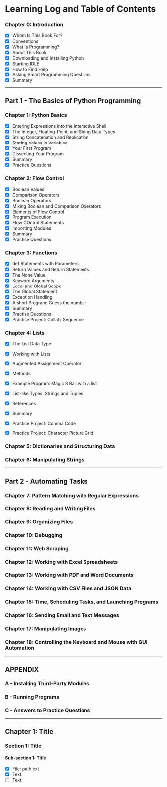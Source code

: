 # Learning Log and Table of Contents


### Chapter 0: Introduction
- [x] Whom Is This Book For?
- [x] Conventions
- [x] What Is Programming?
- [x] About This Book
- [x] Downloading and Installing Python
- [x] Starting IDLE
- [x] How to Find Help
- [x] Asking Smart Programming Questions
- [x] Summary

------------

## Part 1 - The Basics of Python Programming
### Chapter 1: Python Basics
- [x] Entering Expressions into the Interactive Shell
- [x] The Integer, Floating-Point, and String Data Types
- [x] String Concatenation and Replication
- [x] Storing Values in Variables
- [x] Your First Program
- [x] Dissecting Your Program
- [x] Summary
- [x] Practice Questions

### Chapter 2: Flow Control
- [x] Boolean Values
- [x] Comparison Operators
- [x] Boolean Operators
- [x] Mixing Boolean and Comparison Operators
- [x] Elements of Flow Control
- [x] Program Execution
- [x] Flow COntrol Statements
- [x] Importing Modules
- [x] Summary
- [x] Practise Questions

### Chapter 3: Functions
- [x] def Statements with Parameters
- [x] Return Values and Return Statements
- [x] The None Value
- [x] Keyword Arguments
- [x] Local and Global Scope
- [x] The Global Statement
- [x] Exception Handling
- [x] A short Program: Guess the number
- [x] Summary
- [x] Practise Questions
- [x] Practise Project: Collatz Sequence

### Chapter 4: Lists
- [x] The List Data Type
- [x] Working with Lists
- [x] Augmented Assignment Operator
- [x] Methods
- [x] Example Program: Magic 8 Ball with a list
- [x] List-like Types: Strings and Tuples
- [x] References
- [x] Summary
- [x] Practice Project: Comma Code
- [x] Practice Project: Character Picture Grid




### Chapter 5: Dictionaries and Structuring Data
### Chapter 6: Manipulating Strings

------------

## Part 2 - Automating Tasks
### Chapter 7: Pattern Matching with Regular Expressions
### Chapter 8: Reading and Writing Files
### Chapter 9: Organizing Files
### Chapter 10: Debugging
### Chapter 11: Web Scraping
### Chapter 12: Working with Excel Spreadsheets
### Chapter 13: Working with PDF and Word Documents
### Chapter 14: Working with CSV Files and JSON Data
### Chapter 15: Time, Scheduling Tasks, and Launching Programs
### Chapter 16: Sending Email and Text Messages
### Chapter 17: Manipulating Images
### Chapter 18: Controlling the Keyboard and Mouse with GUI Automation

------------

## APPENDIX
### A - Installing Third-Party Modules
### B - Running Programs
### C - Answers to Practice Questions



---------------------
## Chapter 1: Title
### Section 1: Title
#### Sub-section 1: Title
- [x] File: path.ext
 - [x] Text.
 - [ ] Text.